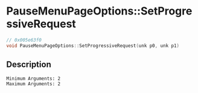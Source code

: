 # PauseMenuPageOptions::SetProgressiveRequest
```c
// 0x005e63f0
void PauseMenuPageOptions::SetProgressiveRequest(unk p0, unk p1)
```
## Description
```
Minimum Arguments: 2
Maximum Arguments: 2
```
